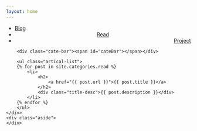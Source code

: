 ```yaml
---
layout: home
---
```


<div class="index-content read">
    <div class="section">
        <ul class="artical-cate">
            <li><a href="/"><span>Blog</span></a></li>
            <li class="on" style="text-align:center"><a href="/read"><span>Read</span></a></li>
            <li style="text-align:right"><a href="/project"><span>Project</span></a></li>
        </ul>

        <div class="cate-bar"><span id="cateBar"></span></div>

        <ul class="artical-list">
        {% for post in site.categories.read %}
            <li>
                <h2>
                    <a href="{{ post.url }}">{{ post.title }}</a>
                </h2>
                <div class="title-desc">{{ post.description }}</div>
            </li>
        {% endfor %}
        </ul>
    </div>
    <div class="aside">
    </div>
</div>
